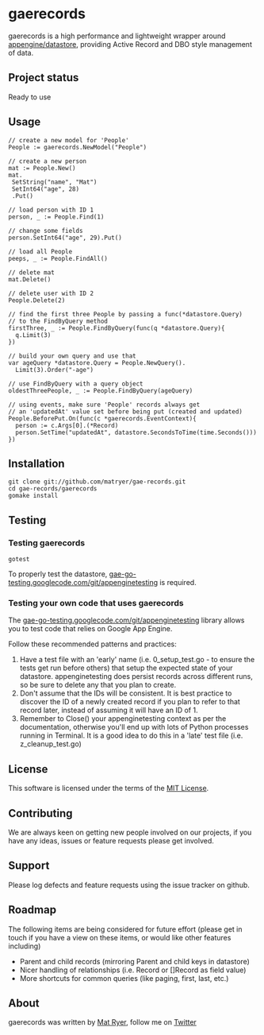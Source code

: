 # gaerecords

gaerecords is a high performance and lightweight wrapper around [appengine/datastore](http://code.google.com/appengine/docs/go/overview.html), providing Active Record and DBO style management of data.

## Project status

Ready to use

## Usage

    // create a new model for 'People'
    People := gaerecords.NewModel("People")

    // create a new person
    mat := People.New()
    mat.
     SetString("name", "Mat")
     SetInt64("age", 28)
     .Put()

    // load person with ID 1
    person, _ := People.Find(1)

    // change some fields
    person.SetInt64("age", 29).Put()

    // load all People
    peeps, _ := People.FindAll()

    // delete mat
    mat.Delete()

    // delete user with ID 2
    People.Delete(2)

    // find the first three People by passing a func(*datastore.Query)
    // to the FindByQuery method
    firstThree, _ := People.FindByQuery(func(q *datastore.Query){
      q.Limit(3)
    })

    // build your own query and use that
    var ageQuery *datastore.Query = People.NewQuery().
      Limit(3).Order("-age")

    // use FindByQuery with a query object
    oldestThreePeople, _ := People.FindByQuery(ageQuery)

    // using events, make sure 'People' records always get
    // an 'updatedAt' value set before being put (created and updated)
    People.BeforePut.On(func(c *gaerecords.EventContext){
      person := c.Args[0].(*Record)
      person.SetTime("updatedAt", datastore.SecondsToTime(time.Seconds()))
    })
    
## Installation

    git clone git://github.com/matryer/gae-records.git
    cd gae-records/gaerecords
    gomake install
    
## Testing

### Testing gaerecords

    gotest
    
To properly test the datastore, [gae-go-testing.googlecode.com/git/appenginetesting](http://code.google.com/p/gae-go-testing/) is required.
    
### Testing your own code that uses gaerecords

The [gae-go-testing.googlecode.com/git/appenginetesting](http://code.google.com/p/gae-go-testing/) library allows you to test code that relies on Google App Engine.

Follow these recommended patterns and practices:

1. Have a test file with an 'early' name (i.e. 0\_setup\_test.go - to ensure the tests get run before others) that setup the expected state of your datastore.  appenginetesting does persist records across different runs, so be sure to delete any that you plan to create.
1. Don't assume that the IDs will be consistent.  It is best practice to discover the ID of a newly created record if you plan to refer to that record later, instead of assuming it will have an ID of 1.
1. Remember to Close() your appenginetesting context as per the documentation, otherwise you'll end up with lots of Python processes running in Terminal.  It is a good idea to do this in a 'late' test file (i.e. z\_cleanup\_test.go)
    
## License

This software is licensed under the terms of the [MIT License](http://en.wikipedia.org/wiki/MIT_License).

## Contributing

We are always keen on getting new people involved on our projects, if you have any ideas, issues or feature requests please get involved.

## Support

Please log defects and feature requests using the issue tracker on github.

## Roadmap

The following items are being considered for future effort (please get in touch if you have a view on these items, or would like other features including)

 * Parent and child records (mirroring Parent and child keys in datastore)
 * Nicer handling of relationships (i.e. Record or []Record as field value)
 * More shortcuts for common queries (like paging, first, last, etc.)

## About

gaerecords was written by [Mat Ryer](http://matryer.com/), follow me on [Twitter](http://www.twitter.com/matryer)
